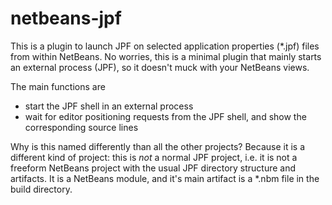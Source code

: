 # netbeans-jpf #

This is a plugin to launch JPF on selected application properties (*.jpf) files from within NetBeans. No worries, this is a minimal plugin that mainly starts an external process (JPF), so it doesn't muck with your NetBeans views.

The main functions are

 - start the JPF shell in an external process
 - wait for editor positioning requests from the JPF shell, and show the corresponding source lines

Why is this named differently than all the other projects? Because it is a different kind of project: this is *not* a normal JPF project, i.e. it is not a freeform NetBeans project with the usual JPF directory structure and artifacts. It is a NetBeans module, and it's main artifact is a *.nbm file in the build directory.